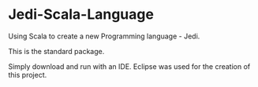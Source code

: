 # Jedi-Scala-Language
Using Scala to create a new Programming language - Jedi.



This is the standard package. 

Simply download and run with an IDE.
Eclipse was used for the creation of this project.

